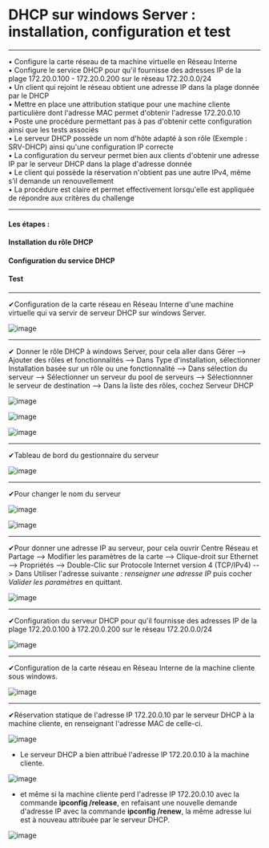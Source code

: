 # DHCP sur windows Server : installation, configuration et test

_______________

•	Configure la carte réseau de ta machine virtuelle en Réseau Interne    
•	Configure le service DHCP pour qu'il fournisse des adresses IP de la plage 172.20.0.100 - 172.20.0.200 sur le réseau 172.20.0.0/24    
•	Un client qui rejoint le réseau obtient une adresse IP dans la plage donnée par le DHCP      
•	Mettre en place une attribution statique pour une machine cliente particulière dont l'adresse MAC permet d'obtenir l'adresse 172.20.0.10    
•	Poste une procédure permettant pas à pas d'obtenir cette configuration ainsi que les tests associés   
•	Le serveur DHCP possède un nom d'hôte adapté à son rôle (Exemple : SRV-DHCP) ainsi qu'une configuration IP correcte       
•	La configuration du serveur permet bien aux clients d'obtenir une adresse IP par le serveur DHCP dans la plage d'adresse donnée       
•	Le client qui possède la réservation n'obtient pas une autre IPv4, même s’il demande un renouvellement       
•	La procédure est claire et permet effectivement lorsqu'elle est appliquée de répondre aux critères du challenge     

______________

#### Les étapes :
#### Installation du rôle DHCP
#### Configuration du service DHCP
#### Test

___

✔Configuration de la carte réseau en Réseau Interne d'une machine virtuelle qui va servir de serveur DHCP sur windows Server.

![image](https://github.com/techerbeatrice/DHCP_windows/assets/138071140/86ff4ad4-898a-4149-a9d7-aad5d082715c)
___
✔ Donner le rôle DHCP à windows Server, pour cela aller dans Gérer --> Ajouter des rôles et fonctionnalités --> Dans Type d'installation, sélectionner Installation basée sur un rôle ou une fonctionnalité --> Dans sélection du serveur --> Sélectionner un serveur du pool de serveurs --> Sélectionnner le serveur de destination --> Dans la liste des rôles, cochez Serveur DHCP

![image](https://github.com/techerbeatrice/DHCP_windows-server/assets/138071140/ec8351da-245a-4833-8db1-194e5bd42969)

![image](https://github.com/techerbeatrice/DHCP_windows-server/assets/138071140/f7ca0e84-ca36-486b-b004-5f5d728a6bbc)

![image](https://github.com/techerbeatrice/DHCP_windows-server/assets/138071140/5b670191-fc39-402c-9880-2bc5d9387fce)
___
✔Tableau de bord du gestionnaire du serveur

![image](https://github.com/techerbeatrice/DHCP_windows/assets/138071140/b329e517-c561-477b-92ba-e664e932d9e7)
___
✔Pour changer le nom du serveur 

![image](https://github.com/techerbeatrice/DHCP_windows/assets/138071140/25027ca0-f07e-4165-9b14-9e89ca437e10)

![image](https://github.com/techerbeatrice/DHCP_windows/assets/138071140/37dc76b1-339f-40ec-8930-d409a57690d1)
___
✔Pour donner une adresse IP au serveur, pour cela ouvrir Centre Réseau et Partage --> Modifier les paramètres de la carte --> Clique-droit sur Ethernet --> Propriétés --> Double-Clic sur Protocole Internet version 4 (TCP/IPv4) --> Dans Utiliser l'adresse suivante : _renseigner une adresse IP_ puis cocher _Valider les paramètres_ en quittant.

![image](https://github.com/techerbeatrice/DHCP_windows/assets/138071140/707ff9bc-eea1-43d2-9ca4-1c3cc22b07b8)
___
✔Configuration du serveur DHCP pour qu'il fournisse des adresses IP de la plage 172.20.0.100 à 172.20.0.200 sur le réseau 172.20.0.0/24

![image](https://github.com/techerbeatrice/DHCP_windows/assets/138071140/59144dfb-a6b2-4c4a-9d38-37b784cd8d2b)
___
✔Configuration de la carte réseau en Réseau Interne de la machine cliente sous windows.

![image](https://github.com/techerbeatrice/DHCP_windows/assets/138071140/60dcc39e-9fed-45b8-8e58-69c47432fd54)
___
✔Réservation statique de l'adresse IP 172.20.0.10 par le serveur DHCP à la machine cliente, en renseignant l'adresse MAC de celle-ci.

![image](https://github.com/techerbeatrice/DHCP_windows/assets/138071140/37eb82e3-45f9-4f47-83a8-c6077ed66179)

- Le serveur DHCP a bien attribué l'adresse IP 172.20.0.10 à la machine cliente.

![image](https://github.com/techerbeatrice/DHCP_windows-server/assets/138071140/17a51584-935a-4b09-9a3f-71a28991f881)

- et même si la machine cliente perd l'adresse IP 172.20.0.10 avec la commande **ipconfig /release**,
en refaisant une nouvelle demande d'adresse IP avec la commande **ipconfig /renew**, la même adresse lui est à nouveau attribuée par le serveur DHCP.

![image](https://github.com/techerbeatrice/DHCP_windows-server/assets/138071140/c122a47a-9f9a-4fd1-b6e4-f2a7ce23a5dc)



